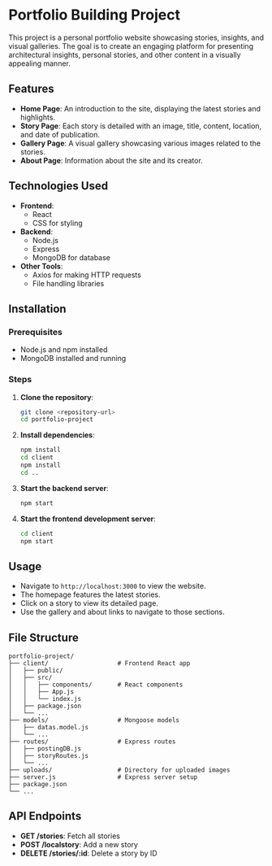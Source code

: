 

# Portfolio Building Project

This project is a personal portfolio website showcasing stories, insights, and visual galleries. The goal is to create an engaging platform for presenting architectural insights, personal stories, and other content in a visually appealing manner.


## Features

- **Home Page**: An introduction to the site, displaying the latest stories and highlights.
- **Story Page**: Each story is detailed with an image, title, content, location, and date of publication.
- **Gallery Page**: A visual gallery showcasing various images related to the stories.
- **About Page**: Information about the site and its creator.

## Technologies Used

- **Frontend**: 
  - React
  - CSS for styling
- **Backend**:
  - Node.js
  - Express
  - MongoDB for database
- **Other Tools**:
  - Axios for making HTTP requests
  - File handling libraries

## Installation

### Prerequisites

- Node.js and npm installed
- MongoDB installed and running

### Steps

1. **Clone the repository**:
    ```bash
    git clone <repository-url>
    cd portfolio-project
    ```

2. **Install dependencies**:
    ```bash
    npm install
    cd client
    npm install
    cd ..
    ```

3. **Start the backend server**:
    ```bash
    npm start
    ```

4. **Start the frontend development server**:
    ```bash
    cd client
    npm start
    ```

## Usage

- Navigate to `http://localhost:3000` to view the website.
- The homepage features the latest stories.
- Click on a story to view its detailed page.
- Use the gallery and about links to navigate to those sections.

## File Structure

```
portfolio-project/
├── client/                   # Frontend React app
│   ├── public/
│   ├── src/
│   │   ├── components/       # React components
│   │   ├── App.js
│   │   └── index.js
│   ├── package.json
│   └── ...
├── models/                   # Mongoose models
│   ├── datas.model.js
│   └── ...
├── routes/                   # Express routes
│   ├── postingDB.js
│   ├── storyRoutes.js
│   └── ...
├── uploads/                  # Directory for uploaded images
├── server.js                 # Express server setup
├── package.json
└── ...
```

## API Endpoints

- **GET /stories**: Fetch all stories
- **POST /localstory**: Add a new story
- **DELETE /stories/:id**: Delete a story by ID


